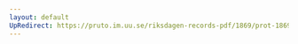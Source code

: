 ```yaml
---
layout: default
UpRedirect: https://pruto.im.uu.se/riksdagen-records-pdf/1869/prot-1869--fk--415/prot-1869--fk--415_000.pdf
---
```

